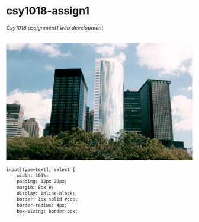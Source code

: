 # csy1018-assign1
###### Csy1018 assignment1 web development
![](img/me1.jpg)
```
input[type=text], select {
    width: 100%;
    padding: 12px 20px;
    margin: 8px 0;
    display: inline-block;
    border: 1px solid #ccc;
    border-radius: 4px;
    box-sizing: border-box;
    ```
